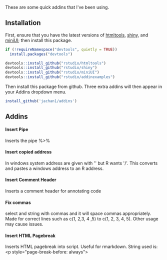 These are some quick addins that I've been using.

Installation
------------
  
First, ensure that you have the latest versions of
[htmltools](https://github.com/rstudio/htmltools),
[shiny](https://github.com/rstudio/shiny), and
[miniUI](https://github.com/rstudio/miniUI);
then install this package.

```r
if (!requireNamespace("devtools", quietly = TRUE))
  install.packages("devtools")

devtools::install_github("rstudio/htmltools")
devtools::install_github("rstudio/shiny")
devtools::install_github("rstudio/miniUI")
devtools::install_github("rstudio/addinexamples")
```

Then install this package from github. Three extra addins will then appear in your Addins dropdown menu. 

```r
install_github('jachan1/addins')
```

Addins
-----------------

#### Insert Pipe
Inserts the pipe %>% 

#### Insert copied address
In windows system address are given with '\' but R wants '/'. This converts and pastes a windows address to an R address.

#### Insert Comment Header
Inserts a comment header for annotating code

#### Fix commas
select and string with commas and it will space commas appropriately. Made for correct lines such as c(1, 2,3,  4 ,5) to c(1, 2, 3, 4, 5). Other usage may cause issues.

#### Insert HTML Pagebreak
Inserts HTML pagebreak into script. Useful for rmarkdown. String used is: &lt;p style="page-break-before: always"&gt;
